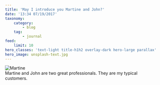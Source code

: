 ```yaml
---
title: 'May I introduce you Martine and John?'
date: '13:34 07/19/2017'
taxonomy:
    category:
        - blog
    tag:
        - journal
feed:
    limit: 10
hero_classes: 'text-light title-h1h2 overlay-dark hero-large parallax'
hero_image: unsplash-text.jpg
---
```


![Martine](http://image1.masterfile.com/getImage/NjEwNS0wNjcwMjk5MmVuLjAwMDAwMDAw=AH$2T3/6105-06702992en_Masterfile.jpg)  
Martine and John are two great professionals.
They are my typical customers.


